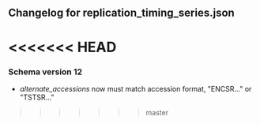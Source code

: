 ## Changelog for replication_timing_series.json

<<<<<<< HEAD
=======
### Schema version 12

* *alternate_accessions* now must match accession format, "ENCSR..." or "TSTSR..."
>>>>>>> master
